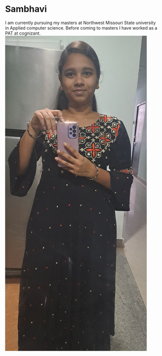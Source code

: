 # Sambhavi
I am currently pursuing my masters at Northwest Missouri State university in Applied computer science. Before coming to masters I have worked as a PAT at cognizant.<br>
![My Photo](https://github.com/Sambhavi2/my2-mamillapalli/blob/main/me.jpg)
